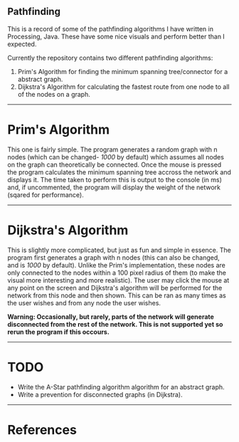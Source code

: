 ## Pathfinding
This is a record of some of the pathfinding algorithms I have written in Processing, Java.
These have some nice visuals and perform better than I expected.

Currently the repository contains two different pathfinding algorithms:
1. Prim's Algorithm for finding the minimum spanning tree/connector for a abstract graph.
2. Dijkstra's Algorithm for calculating the fastest route from one node to all of the nodes on a graph.

***

# Prim's Algorithm
This one is fairly simple. The program generates a random graph with n nodes (which can be changed- _1000_ by default) which assumes all nodes on the graph can theoretically be connected. Once the mouse is pressed the program calculates the minimum spanning tree accross the network and displays it. The time taken to perform this is output to the console (in ms) and, if uncommented, the program will display the weight of the network (sqared for performance). 

***

# Dijkstra's Algorithm 
This is slightly more complicated, but just as fun and simple in essence. The program first generates a graph with n nodes (this can also be changed, and is _1000_ by default). Unlike the Prim's implementation, these nodes are only connected to the nodes within a 100 pixel radius of them (to make the visual more interesting and more realistic). The user may click the mouse at any point on the screen and Dijkstra's algorithm will be performed for the network from this node and then shown. This can be ran as many times as the user wishes and from any node the user wishes. 

**Warning: Occasionally, but rarely, parts of the network will generate disconnected from the rest of the network. This is not supported yet so rerun the program if this occours.**

***

# TODO
* Write the A-Star pathfinding algorithm algorithm for an abstract graph.
* Write a prevention for disconnected graphs (in Dijkstra).

***

# References
